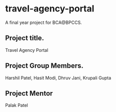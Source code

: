 # travel-agency-portal
A final year project for BCA@BPCCS.



## Project title.
Travel Agency Portal


## Project Group Members.
Harshil Patel, Hasit Modi, Dhruv Jani, Krupali Gupta


## Project Mentor
Palak Patel

